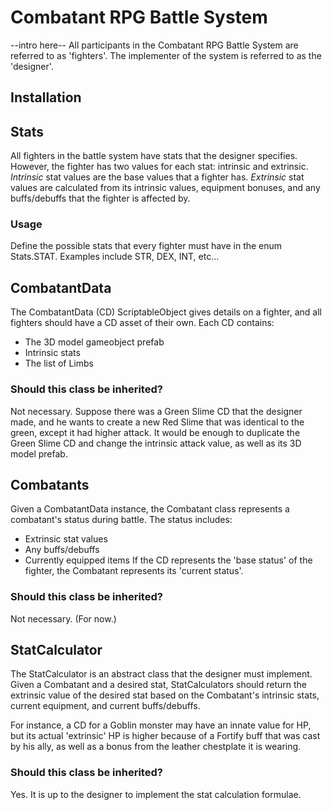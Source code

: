 # Combatant RPG Battle System
--intro here--
All participants in the Combatant RPG Battle System are referred to as 'fighters'.
The implementer of the system is referred to as the 'designer'.

## Installation

## Stats
All fighters in the battle system have stats that the designer specifies. However, the fighter has two values for each stat: intrinsic and extrinsic. *Intrinsic* stat values are the base values that a fighter has. *Extrinsic* stat values are calculated from its intrinsic values, equipment bonuses, and any buffs/debuffs that the fighter is affected by.

### Usage
Define the possible stats that every fighter must have in the enum Stats.STAT. Examples include STR, DEX, INT, etc...

## CombatantData 
The CombatantData (CD) ScriptableObject gives details on a fighter, and all fighters should have a CD asset of their own. Each CD contains:
* The 3D model gameobject prefab
* Intrinsic stats
* The list of Limbs

### Should this class be inherited?
Not necessary. Suppose there was a Green Slime CD that the designer made, and he wants to create a new Red Slime that was identical to the green, except it had higher attack. It would be enough to duplicate the Green Slime CD and change the intrinsic attack value, as well as its 3D model prefab.

## Combatants
Given a CombatantData instance, the Combatant class represents a combatant's status during battle. The status includes:
* Extrinsic stat values
* Any buffs/debuffs
* Currently equipped items
If the CD represents the 'base status' of the fighter, the Combatant represents its 'current status'.

### Should this class be inherited?
Not necessary. (For now.)

## StatCalculator
The StatCalculator is an abstract class that the designer must implement. Given a Combatant and a desired stat, StatCalculators should return the extrinsic value of the desired stat based on the Combatant's intrinsic stats, current equipment, and current buffs/debuffs.

For instance, a CD for a Goblin monster may have an innate value for HP, but its actual 'extrinsic' HP is higher because of a Fortify buff that was cast by his ally, as well as a bonus from the leather chestplate it is wearing. 

### Should this class be inherited?
Yes. It is up to the designer to implement the stat calculation formulae.
